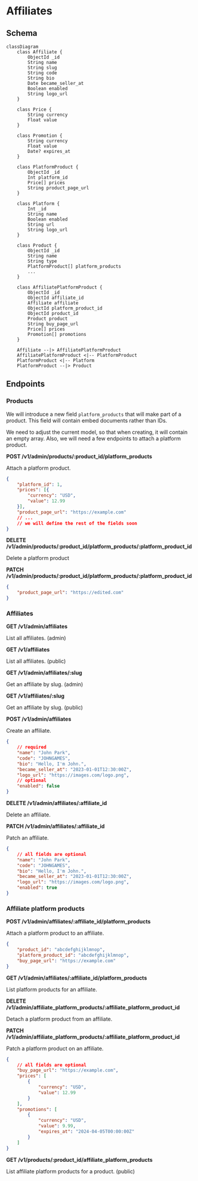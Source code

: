 # Affiliates

## Schema 

```mermaid
classDiagram
	class Affiliate {
		ObjectId _id
		String name
		String slug
		String code
		String bio
		Date became_seller_at
		Boolean enabled
		String logo_url
	}

    class Price {
        String currency
        Float value
    }

    class Promotion {
        String currency
        Float value
        Date? expires_at
    }

	class PlatformProduct {
		ObjectId _id
        Int platform_id
		Price[] prices
		String product_page_url
	}

	class Platform {
		Int _id
		String name
		Boolean enabled
		String url
		String logo_url
	}

	class Product {
        ObjectId _id
        String name
        String type
        PlatformProduct[] platform_products
        ...
	}

	class AffiliatePlatformProduct {
		ObjectId _id
        ObjectId affiliate_id
		Affiliate affiliate
        ObjectId platform_product_id
        ObjectId product_id
		Product product
		String buy_page_url
		Price[] prices
		Promotion[] promotions
	}

	Affiliate --|> AffiliatePlatformProduct
	AffiliatePlatformProduct <|-- PlatformProduct
	PlatformProduct <|-- Platform
	PlatformProduct --|> Product

```

## Endpoints

### Products

We will introduce a new field `platform_products` that will make part of a product. This field will contain embed documents rather than IDs.

We need to adjust the current model, so that when creating, it will contain an empty array.
Also, we will need a few endpoints to attach a platform product.

**POST /v1/admin/products/:product_id/platform_products**

Attach a platform product.

```json
{
    "platform_id": 1,
    "prices": [{
        "currency": "USD",
        "value": 12.99
    }],
    "product_page_url": "https://example.com"
    // ...
    // we will define the rest of the fields soon
}
```

**DELETE /v1/admin/products/:product_id/platform_products/:platform_product_id**

Delete a platform product

**PATCH /v1/admin/products/:product_id/platform_products/:platform_product_id**

```json
{
    "product_page_url": "https://edited.com"
}
```

### Affiliates

**GET /v1/admin/affiliates**

List all affiliates. (admin)

**GET /v1/affiliates**

List all affiliates. (public)

**GET /v1/admin/affiliates/:slug**

Get an affiliate by slug. (admin)

**GET /v1/affiliates/:slug**

Get an affiliate by slug. (public)

**POST /v1/admin/affiliates**

Create an affiliate.

```json
{
    // required
    "name": "John Park",
    "code": "JOHNGAMES",
    "bio": "Hello, I'm John.",
    "became_seller_at": "2023-01-01T12:30:00Z",
    "logo_url": "https://images.com/logo.png",
    // optional
    "enabled": false
}
```

**DELETE /v1/admin/affiliates/:affiliate_id**

Delete an affiliate.

**PATCH /v1/admin/affiliates/:affiliate_id**

Patch an affiliate.

```json
{
    // all fields are optional
    "name": "John Park",
    "code": "JOHNGAMES",
    "bio": "Hello, I'm John.",
    "became_seller_at": "2023-01-01T12:30:00Z",
    "logo_url": "https://images.com/logo.png",
    "enabled": true
}
```

### Affiliate platform products

**POST /v1/admin/affiliates/:affiliate_id/platform_products**

Attach a platform product to an affiliate.

```json
{
    "product_id": "abcdefghijklmnop",
    "platform_product_id": "abcdefghijklmnop",
    "buy_page_url": "https://example.com"
}
```

**GET /v1/admin/affiliates/:affiliate_id/platform_products**

List platform products for an affiliate.

**DELETE /v1/admin/affiliate_platform_products/:affiliate_platform_product_id**

Detach a platform product from an affiliate.

**PATCH /v1/admin/affiliate_platform_products/:affiliate_platform_product_id**

Patch a platform product on an affiliate.

```json
{
    // all fields are optional
    "buy_page_url": "https://example.com",
    "prices": [
        {
            "currency": "USD",
            "value": 12.99
        }
    ],
    "promotions": [
        {
            "currency": "USD",
            "value": 9.99,
            "expires_at": "2024-04-05T00:00:00Z"
        }
    ]
}
```

**GET /v1/products/:product_id/affiliate_platform_products**

List affiliate platform products for a product. (public)